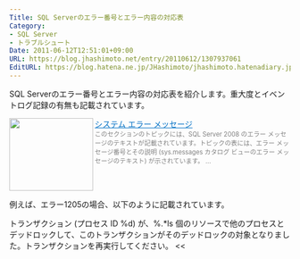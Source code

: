 ```yaml
---
Title: SQL Serverのエラー番号とエラー内容の対応表
Category:
- SQL Server
- トラブルシュート
Date: 2011-06-12T12:51:01+09:00
URL: https://blog.jhashimoto.net/entry/20110612/1307937061
EditURL: https://blog.hatena.ne.jp/JHashimoto/jhashimoto.hatenadiary.jp/atom/entry/12921228815717257618
---
```



SQL Serverのエラー番号とエラー内容の対応表を紹介します。重大度とイベントログ記録の有無も記載されています。

<a href="http://msdn.microsoft.com/ja-jp/library/cc645603.aspx" target="_blank"><img class="alignleft" align="left" border="0" src="http://capture.heartrails.com/150x130/shadow?http://msdn.microsoft.com/ja-jp/library/cc645603.aspx" alt="" width="150" height="130" /></a><a style="color:#0070C5;" href="http://msdn.microsoft.com/ja-jp/library/cc645603.aspx" target="_blank">システム エラー メッセージ</a><a href="http://b.hatena.ne.jp/entry/http://msdn.microsoft.com/ja-jp/library/cc645603.aspx" target="_blank"><img border="0" src="http://b.hatena.ne.jp/entry/image/http://msdn.microsoft.com/ja-jp/library/cc645603.aspx" alt="" /></a><br><span style="color: #808080;font-size: 80%;">このセクションのトピックには、SQL Server 2008 のエラー メッセージのテキストが記載されています。トピックの表には、エラー メッセージ番号とその説明 (sys.messages カタログ ビューのエラー メッセージのテキスト) が示されています。 ...</span><br style="clear:both;" />

例えば、エラー1205の場合、以下のように記載されています。
>>
トランザクション (プロセス ID %d) が、%.*ls 個のリソースで他のプロセスとデッドロックして、このトランザクションがそのデッドロックの対象となりました。トランザクションを再実行してください。
<<
